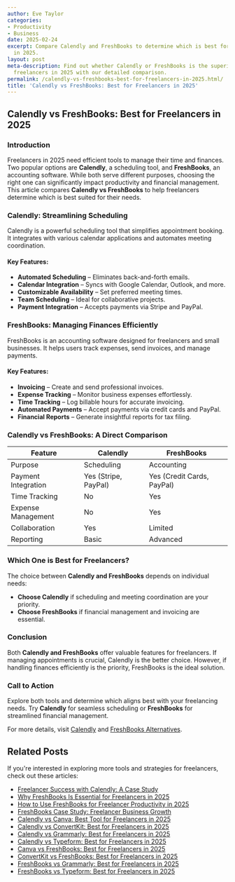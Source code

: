 ```yaml
---
author: Eve Taylor
categories:
- Productivity
- Business
date: 2025-02-24
excerpt: Compare Calendly and FreshBooks to determine which is best for freelancers
  in 2025.
layout: post
meta-description: Find out whether Calendly or FreshBooks is the superior choice for
  freelancers in 2025 with our detailed comparison.
permalink: /calendly-vs-freshbooks-best-for-freelancers-in-2025.html/
title: 'Calendly vs FreshBooks: Best for Freelancers in 2025'
---
```


## Calendly vs FreshBooks: Best for Freelancers in 2025

### Introduction
Freelancers in 2025 need efficient tools to manage their time and finances. Two popular options are **Calendly**, a scheduling tool, and **FreshBooks**, an accounting software. While both serve different purposes, choosing the right one can significantly impact productivity and financial management. This article compares **Calendly vs FreshBooks** to help freelancers determine which is best suited for their needs.

### Calendly: Streamlining Scheduling
Calendly is a powerful scheduling tool that simplifies appointment booking. It integrates with various calendar applications and automates meeting coordination.

#### Key Features:
- **Automated Scheduling** – Eliminates back-and-forth emails.
- **Calendar Integration** – Syncs with Google Calendar, Outlook, and more.
- **Customizable Availability** – Set preferred meeting times.
- **Team Scheduling** – Ideal for collaborative projects.
- **Payment Integration** – Accepts payments via Stripe and PayPal.

### FreshBooks: Managing Finances Efficiently
FreshBooks is an accounting software designed for freelancers and small businesses. It helps users track expenses, send invoices, and manage payments.

#### Key Features:
- **Invoicing** – Create and send professional invoices.
- **Expense Tracking** – Monitor business expenses effortlessly.
- **Time Tracking** – Log billable hours for accurate invoicing.
- **Automated Payments** – Accept payments via credit cards and PayPal.
- **Financial Reports** – Generate insightful reports for tax filing.

### Calendly vs FreshBooks: A Direct Comparison
| Feature | Calendly | FreshBooks |
|---------|---------|-----------|
| Purpose | Scheduling | Accounting |
| Payment Integration | Yes (Stripe, PayPal) | Yes (Credit Cards, PayPal) |
| Time Tracking | No | Yes |
| Expense Management | No | Yes |
| Collaboration | Yes | Limited |
| Reporting | Basic | Advanced |

### Which One is Best for Freelancers?
The choice between **Calendly and FreshBooks** depends on individual needs:
- **Choose Calendly** if scheduling and meeting coordination are your priority.
- **Choose FreshBooks** if financial management and invoicing are essential.

### Conclusion
Both **Calendly and FreshBooks** offer valuable features for freelancers. If managing appointments is crucial, Calendly is the better choice. However, if handling finances efficiently is the priority, FreshBooks is the ideal solution. 

### Call to Action
Explore both tools and determine which aligns best with your freelancing needs. Try **Calendly** for seamless scheduling or **FreshBooks** for streamlined financial management.

For more details, visit [Calendly](https://comparisons.financesonline.com/calendly-vs-fresha) and [FreshBooks Alternatives](https://www.nerdwallet.com/best/small-business/freshbooks-alternatives).

## Related Posts
If you're interested in exploring more tools and strategies for freelancers, check out these articles:

- [Freelancer Success with Calendly: A Case Study](/freelancer-success-with-calendly-a-case-study.html/)
- [Why FreshBooks Is Essential for Freelancers in 2025](/why-freshbooks-is-essential-for-freelancers-in-2025.html/)
- [How to Use FreshBooks for Freelancer Productivity in 2025](/how-to-use-freshbooks-for-freelancer-productivity-in-2025.html/)
- [FreshBooks Case Study: Freelancer Business Growth](/freshbooks-case-study-freelancer-business-growth.html/)
- [Calendly vs Canva: Best Tool for Freelancers in 2025](/calendly-vs-canva-best-tool-for-freelancers-in-2025.html/)
- [Calendly vs ConvertKit: Best for Freelancers in 2025](/calendly-vs-convertkit-best-for-freelancers-in-2025.html/)
- [Calendly vs Grammarly: Best for Freelancers in 2025](/calendly-vs-grammarly-best-for-freelancers-in-2025.html/)
- [Calendly vs Typeform: Best for Freelancers in 2025](/calendly-vs-typeform-best-for-freelancers-in-2025.html/)
- [Canva vs FreshBooks: Best for Freelancers in 2025](/canva-vs-freshbooks-best-for-freelancers-in-2025.html/)
- [ConvertKit vs FreshBooks: Best for Freelancers in 2025](/convertkit-vs-freshbooks-best-for-freelancers-in-2025.html/)
- [FreshBooks vs Grammarly: Best for Freelancers in 2025](/freshbooks-vs-grammarly-best-for-freelancers-in-2025.html/)
- [FreshBooks vs Typeform: Best for Freelancers in 2025](/freshbooks-vs-typeform-best-for-freelancers-in-2025.html/)
